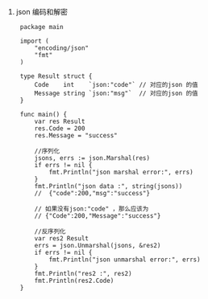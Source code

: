 1. json 编码和解密


        package main

        import (
            "encoding/json"
            "fmt"
        )

        type Result struct {
            Code    int    `json:"code"` // 对应的json 的值
            Message string `json:"msg"`  // 对应的json 的值
        }

        func main() {
            var res Result
            res.Code = 200
            res.Message = "success"

            //序列化
            jsons, errs := json.Marshal(res)
            if errs != nil {
                fmt.Println("json marshal error:", errs)
            }
            fmt.Println("json data :", string(jsons))
            //  {"code":200,"msg":"success"}

            // 如果没有json:"code" ，那么应该为
            // {"Code":200,"Message":"success"}

            //反序列化
            var res2 Result
            errs = json.Unmarshal(jsons, &res2)
            if errs != nil {
                fmt.Println("json unmarshal error:", errs)
            }
            fmt.Println("res2 :", res2)
            fmt.Println(res2.Code)
        }
